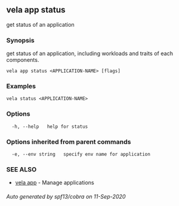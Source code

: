 ## vela app status

get status of an application

### Synopsis

get status of an application, including workloads and traits of each components.

```
vela app status <APPLICATION-NAME> [flags]
```

### Examples

```
vela status <APPLICATION-NAME>
```

### Options

```
  -h, --help   help for status
```

### Options inherited from parent commands

```
  -e, --env string   specify env name for application
```

### SEE ALSO

* [vela app](vela_app.md)	 - Manage applications

###### Auto generated by spf13/cobra on 11-Sep-2020
